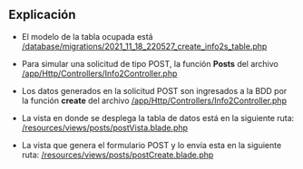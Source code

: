 
## Explicación

- El modelo de la tabla ocupada está [/database/migrations/2021_11_18_220527_create_info2s_table.php](https://github.com/drachens/Act5-Cifrado/blob/main/database/migrations/2021_11_18_220527_create_info2s_table.php)
- Para simular una solicitud de tipo POST, la función **Posts** del archivo [/app/Http/Controllers/Info2Controller.php](https://github.com/drachens/Act5-Cifrado/blob/main/app/Http/Controllers/Info2Controller.php)
- Los datos generados en la solicitud POST son ingresados a la BDD por la función **create** del archivo [/app/Http/Controllers/Info2Controller.php](https://github.com/drachens/Act5-Cifrado/blob/main/app/Http/Controllers/Info2Controller.php)
- La vista en donde se desplega la tabla de datos está en la siguiente ruta: [/resources/views/posts/postVista.blade.php](https://github.com/drachens/Act5-Cifrado/blob/main/resources/views/posts/postVista.blade.php)

- La vista que genera el formulario POST y lo envía esta en la siguiente ruta: [/resources/views/posts/postCreate.blade.php](https://github.com/drachens/Act5-Cifrado/blob/main/resources/views/posts/postCreate.blade.php)

